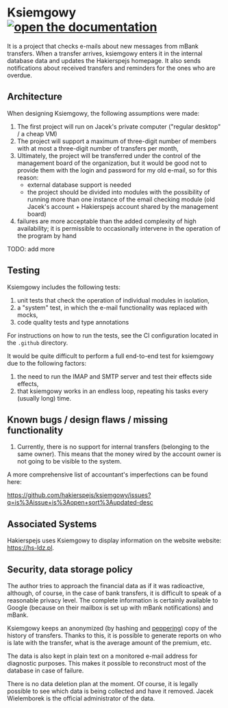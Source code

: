 # Ksiemgowy [![open the documentation](https://readthedocs.org/projects/pip/badge/?version=latest&style=plastic)](https://hakierspejs.github.io/ksiemgowy/)

It is a project that checks e-mails about new messages from mBank
transfers. When a transfer arrives, ksiemgowy enters it in the internal database
data and updates the Hakierspejs homepage. It also sends notifications about
received transfers and reminders for the ones who are overdue.

## Architecture

When designing Ksiemgowy, the following assumptions were made:

1. The first project will run on Jacek's private computer ("regular desktop" / a cheap VM)
1. The project will support a maximum of three-digit number of members with at most a three-digit number of transfers per month,
1. Ultimately, the project will be transferred under the control of the management board of the organization, but it would be good not to provide them with the login and password for my old e-mail, so for this reason:
    * external database support is needed
    * the project should be divided into modules with the possibility of running more than one instance of the email checking module (old Jacek's account + Hakierspejs account shared by the management board)
1. failures are more acceptable than the added complexity of high availability; it is permissible to occasionally intervene in the operation of the program by hand

TODO: add more

## Testing

Ksiemgowy includes the following tests:

1. unit tests that check the operation of individual modules in isolation,
2. a "system" test, in which the e-mail functionality was replaced with mocks,
3. code quality tests and type annotations

For instructions on how to run the tests, see the CI configuration
located in the `.github` directory.

It would be quite difficult to perform a full end-to-end test for ksiemgowy
due to the following factors:

1. the need to run the IMAP and SMTP server and test their effects
side effects,
2. that ksiemgowy works in an endless loop, repeating his tasks
every (usually long) time.

## Known bugs / design flaws / missing functionality

1. Currently, there is no support for internal transfers (belonging to the same owner).
This means that the money wired by the account owner is not going to be visible to the system.

A more comprehensive list of accountant's imperfections can be found here:

https://github.com/hakierspejs/ksiemgowy/issues?q=is%3Aissue+is%3Aopen+sort%3Aupdated-desc

## Associated Systems

Hakierspejs uses Ksiemgowy to display information on the website website: https://hs-ldz.pl.

## Security, data storage policy

The author tries to approach the financial data as if it was radioactive,
although, of course, in the case of bank transfers, it is difficult to speak of a reasonable
privacy level. The complete information is certainly available to Google (because on
their mailbox is set up with mBank notifications) and mBank.

Ksiemgowy keeps an anonymized (by hashing and
<a href="https://en.wikipedia.org/wiki/Pepper_(cryptography)">peppering</a>)
copy of the history of transfers. Thanks to this, it is possible to generate reports on
who is late with the transfer, what is the average amount of the premium, etc.

The data is also kept in plain text on a monitored e-mail address for diagnostic purposes.
This makes it possible to reconstruct most of the database
in case of failure.

There is no data deletion plan at the moment. Of course, it is legally possible
to see which data is being collected and have it removed. Jacek Wielemborek is the
official administrator of the data.
